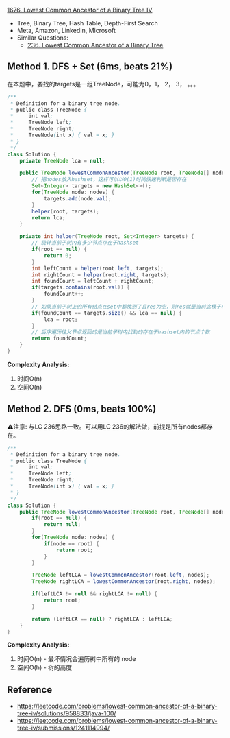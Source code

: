 [1676. Lowest Common Ancestor of a Binary Tree IV](https://leetcode.com/problems/lowest-common-ancestor-of-a-binary-tree-iv/)

* Tree, Binary Tree, Hash Table, Depth-First Search
* Meta, Amazon, LinkedIn, Microsoft
* Similar Questions:
  * [236. Lowest Common Ancestor of a Binary Tree](https://leetcode.com/problems/lowest-common-ancestor-of-a-binary-tree/)


## Method 1. DFS + Set (6ms, beats 21%)
在本题中，要找的targets是一组TreeNode，可能为0，1， 2， 3， 。。。

```Java
/**
 * Definition for a binary tree node.
 * public class TreeNode {
 *     int val;
 *     TreeNode left;
 *     TreeNode right;
 *     TreeNode(int x) { val = x; }
 * }
 */
class Solution {
    private TreeNode lca = null;

    public TreeNode lowestCommonAncestor(TreeNode root, TreeNode[] nodes) {
        // 把nodes放入hashset，这样可以以O(1)时间快速判断是否存在
        Set<Integer> targets = new HashSet<>();
        for(TreeNode node: nodes) {
            targets.add(node.val);
        }
        helper(root, targets);
        return lca;
    }

    private int helper(TreeNode root, Set<Integer> targets) {
        // 统计当前子树内有多少节点存在于hashset
        if(root == null) {
            return 0;
        }
        int leftCount = helper(root.left, targets);
        int rightCount = helper(root.right, targets);
        int foundCount = leftCount + rightCount;
        if(targets.contains(root.val)) {
            foundCount++;
        }
        // 如果当前子树上的所有结点在set中都找到了且res为空，则res就是当前这棵子树
        if(foundCount == targets.size() && lca == null) {
            lca = root;
        }
        // 后序遍历往父节点返回的是当前子树内找到的存在于hashset内的节点个数
        return foundCount;
    }
}
```
**Complexity Analysis:**
1. 时间O(n)
2. 空间O(n)


## Method 2. DFS (0ms, beats 100%)
⚠️注意: 与LC 236思路一致。可以用LC 236的解法做，前提是所有nodes都存在。
```java
/**
 * Definition for a binary tree node.
 * public class TreeNode {
 *     int val;
 *     TreeNode left;
 *     TreeNode right;
 *     TreeNode(int x) { val = x; }
 * }
 */
class Solution {
    public TreeNode lowestCommonAncestor(TreeNode root, TreeNode[] nodes) {
        if(root == null) {
            return null;
        }
        for(TreeNode node: nodes) {
            if(node == root) {
                return root;
            }
        }

        TreeNode leftLCA = lowestCommonAncestor(root.left, nodes);
        TreeNode rightLCA = lowestCommonAncestor(root.right, nodes);

        if(leftLCA != null && rightLCA != null) {
            return root;
        }

        return (leftLCA == null) ? rightLCA : leftLCA;
    }
}
```
**Complexity Analysis:**
1. 时间O(n) - 最坏情况会遍历树中所有的 node
2. 空间O(h) - 树的高度


## Reference
* https://leetcode.com/problems/lowest-common-ancestor-of-a-binary-tree-iv/solutions/958833/java-100/
* https://leetcode.com/problems/lowest-common-ancestor-of-a-binary-tree-iv/submissions/1241114994/